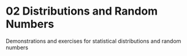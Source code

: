# 02 Distributions and Random Numbers 


Demonstrations and exercises for statistical distributions and random numbers

